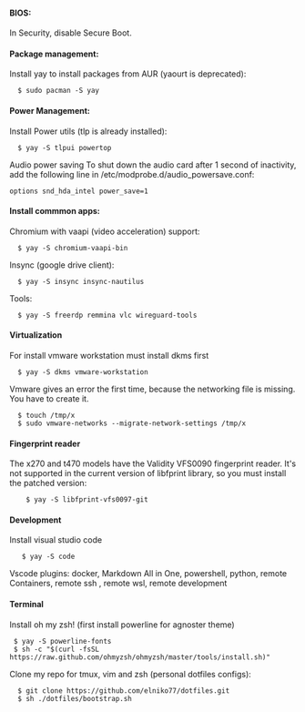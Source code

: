 
#### BIOS:

  In Security, disable Secure Boot.

#### Package management:


  Install yay to install packages from AUR (yaourt is deprecated):

  ```console
    $ sudo pacman -S yay
  ```
    
#### Power Management:

  Install Power utils (tlp is already installed):

  ```console
    $ yay -S tlpui powertop
  ```
  
  Audio power saving
  To shut down the audio card after 1 second of inactivity, add the following line in /etc/modprobe.d/audio_powersave.conf:

    options snd_hda_intel power_save=1
  
#### Install commmon apps:

  Chromium with vaapi (video acceleration) support:

  ```console
    $ yay -S chromium-vaapi-bin
  ```

  Insync (google drive client):

  ```console  
    $ yay -S insync insync-nautilus
  ```
  Tools:
  
  ```console
    $ yay -S freerdp remmina vlc wireguard-tools
  ```

#### Virtualization

  For install vmware workstation must install dkms first
 
  ```console
    $ yay -S dkms vmware-workstation
  ```
  
  Vmware gives an error the first time, because the networking file is missing. You have to create it.
 
  ```console
    $ touch /tmp/x
    $ sudo vmware-networks --migrate-network-settings /tmp/x
  ```

#### Fingerprint reader

The x270 and t470 models have the Validity VFS0090 fingerprint reader. It's not supported in the current version of libfprint library, so you must install the patched version:

```console
    $ yay -S libfprint-vfs0097-git 
```

#### Development

 Install visual studio code
 
 ```console
    $ yay -S code
 ```
 Vscode plugins: docker, Markdown All in One, powershell, python, remote Containers, remote ssh , remote wsl, remote development

#### Terminal

Install oh my zsh! (first install powerline for agnoster theme)
 
 ```console
  $ yay -S powerline-fonts
  $ sh -c "$(curl -fsSL https://raw.github.com/ohmyzsh/ohmyzsh/master/tools/install.sh)"
```

Clone my repo for tmux, vim and zsh (personal dotfiles configs):

```console
  $ git clone https://github.com/elniko77/dotfiles.git
  $ sh ./dotfiles/bootstrap.sh
```


  
  



